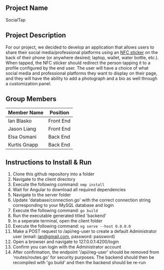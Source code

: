 ## Project Name
SocialTap
## Project Description
For our project, we decided to develop an application that allows users to share their social media/professional platforms using an [NFC sticker](https://electronics.howstuffworks.com/nfc-tag.htm) on the back of their phone (or anywhere desired; laptop, wallet, water bottle, etc.). When tapped, the NFC sticker should redirect the person tapping it to a profile configured by the end user. The user will have a choice of what social media and professional platforms they want to display on their page, and they will have the ability to add a photograph and a bio as well through a customization panel.
## Group Members
| Member Name   | Position      |
| ------------- | ------------- |
| Ian Blasko    | Front End     |
| Jason Liang   | Front End     |
| Elsa Osmani   | Back End      |
| Kurtis Gnapp  | Back End      |

## Instructions to Install & Run

1. Clone this github repository into a folder
2. Navigate to the client directory
3. Execute the following command: `nmp install`
5. Wait for Angular to download all required dependencies
6. Navigate to the server folder
7. Update 'database/connection.go' with the correct connection string corresponding to your MySQL database and login
8. Execute the following command: `go build`
9. Run the executable generated titled 'backend'
10. In a seperate terminal, open the client folder
11. Execute the following command: `ng serve --host 0.0.0.0`
12. Make a POST request to /api/reg-user to create a default Administrator user (email: ian@gmail.com, password: password)
13. Open a browser and navigate to 127.0.0.1:4200/login
14. Confirm you can login with the Administrator account
15. After confirmation, the endpoint '/api/reg-user' should be removed from 'routes/routes.go' for security purposes. The backend should then be recompiled with 'go build' and then the backend should be re-run
